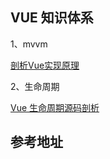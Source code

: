 
## VUE 知识体系

1、mvvm

[剖析Vue实现原理](./mvvm.md)

2、生命周期 

[Vue 生命周期源码剖析 ](https://ustbhuangyi.github.io/vue-analysis/v2/components/lifecycle.html)


## 参考地址

[](https://juejin.im/post/5e8b163ff265da47ee3f54a6)
